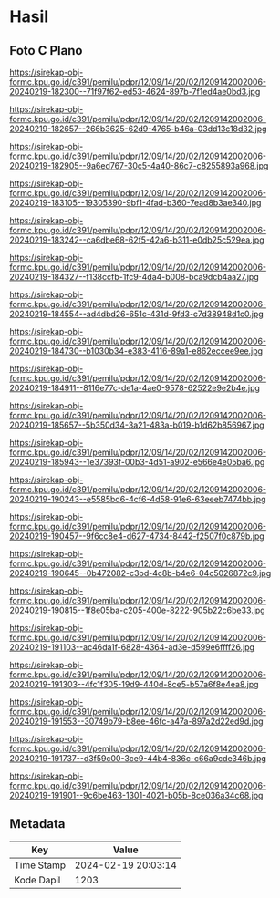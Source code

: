 # Hasil

## Foto C Plano

https://sirekap-obj-formc.kpu.go.id/c391/pemilu/pdpr/12/09/14/20/02/1209142002006-20240219-182300--71f97f62-ed53-4624-897b-7f1ed4ae0bd3.jpg

https://sirekap-obj-formc.kpu.go.id/c391/pemilu/pdpr/12/09/14/20/02/1209142002006-20240219-182657--266b3625-62d9-4765-b46a-03dd13c18d32.jpg

https://sirekap-obj-formc.kpu.go.id/c391/pemilu/pdpr/12/09/14/20/02/1209142002006-20240219-182905--9a6ed767-30c5-4a40-86c7-c8255893a968.jpg

https://sirekap-obj-formc.kpu.go.id/c391/pemilu/pdpr/12/09/14/20/02/1209142002006-20240219-183105--19305390-9bf1-4fad-b360-7ead8b3ae340.jpg

https://sirekap-obj-formc.kpu.go.id/c391/pemilu/pdpr/12/09/14/20/02/1209142002006-20240219-183242--ca6dbe68-62f5-42a6-b311-e0db25c529ea.jpg

https://sirekap-obj-formc.kpu.go.id/c391/pemilu/pdpr/12/09/14/20/02/1209142002006-20240219-184327--f138ccfb-1fc9-4da4-b008-bca9dcb4aa27.jpg

https://sirekap-obj-formc.kpu.go.id/c391/pemilu/pdpr/12/09/14/20/02/1209142002006-20240219-184554--ad4dbd26-651c-431d-9fd3-c7d38948d1c0.jpg

https://sirekap-obj-formc.kpu.go.id/c391/pemilu/pdpr/12/09/14/20/02/1209142002006-20240219-184730--b1030b34-e383-4116-89a1-e862eccee9ee.jpg

https://sirekap-obj-formc.kpu.go.id/c391/pemilu/pdpr/12/09/14/20/02/1209142002006-20240219-184911--8116e77c-de1a-4ae0-9578-62522e9e2b4e.jpg

https://sirekap-obj-formc.kpu.go.id/c391/pemilu/pdpr/12/09/14/20/02/1209142002006-20240219-185657--5b350d34-3a21-483a-b019-b1d62b856967.jpg

https://sirekap-obj-formc.kpu.go.id/c391/pemilu/pdpr/12/09/14/20/02/1209142002006-20240219-185943--1e37393f-00b3-4d51-a902-e566e4e05ba6.jpg

https://sirekap-obj-formc.kpu.go.id/c391/pemilu/pdpr/12/09/14/20/02/1209142002006-20240219-190243--e5585bd6-4cf6-4d58-91e6-63eeeb7474bb.jpg

https://sirekap-obj-formc.kpu.go.id/c391/pemilu/pdpr/12/09/14/20/02/1209142002006-20240219-190457--9f6cc8e4-d627-4734-8442-f2507f0c879b.jpg

https://sirekap-obj-formc.kpu.go.id/c391/pemilu/pdpr/12/09/14/20/02/1209142002006-20240219-190645--0b472082-c3bd-4c8b-b4e6-04c5026872c9.jpg

https://sirekap-obj-formc.kpu.go.id/c391/pemilu/pdpr/12/09/14/20/02/1209142002006-20240219-190815--1f8e05ba-c205-400e-8222-905b22c6be33.jpg

https://sirekap-obj-formc.kpu.go.id/c391/pemilu/pdpr/12/09/14/20/02/1209142002006-20240219-191103--ac46da1f-6828-4364-ad3e-d599e6ffff26.jpg

https://sirekap-obj-formc.kpu.go.id/c391/pemilu/pdpr/12/09/14/20/02/1209142002006-20240219-191303--4fc1f305-19d9-440d-8ce5-b57a6f8e4ea8.jpg

https://sirekap-obj-formc.kpu.go.id/c391/pemilu/pdpr/12/09/14/20/02/1209142002006-20240219-191553--30749b79-b8ee-46fc-a47a-897a2d22ed9d.jpg

https://sirekap-obj-formc.kpu.go.id/c391/pemilu/pdpr/12/09/14/20/02/1209142002006-20240219-191737--d3f59c00-3ce9-44b4-836c-c66a9cde346b.jpg

https://sirekap-obj-formc.kpu.go.id/c391/pemilu/pdpr/12/09/14/20/02/1209142002006-20240219-191901--9c6be463-1301-4021-b05b-8ce036a34c68.jpg


## Metadata

| Key        | Value               |
| ---------- | ------------------- |
| Time Stamp | 2024-02-19 20:03:14 |
| Kode Dapil | 1203                |



